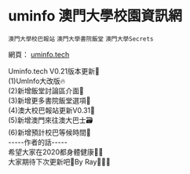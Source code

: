 # uminfo 澳門大學校園資訊網
`澳門大學校巴報站` `澳門大學書院飯堂` `澳門大學Secrets`

網頁： [uminfo.tech](http://uminfo.tech)

Uminfo.tech V0.21版本更新🎲<br>
(1)UmInfo大改版🔥<br>
(2)新增飯堂討論區介面🤝<br>
(3)新增更多書院飯堂選項🍔<br>
(4)澳大校巴報站更新V0.31🚌<br>
(5)新增澳門來往澳大巴士🗃️<br>
(6)新增預計校巴等候時間🚃<br>
-----作者的話-----<br>
希望大家在2020都身體健康🎉🎉<br>
大家期待下次更新吧👻By Ray👨🏼‍💻<br>
